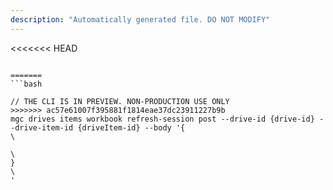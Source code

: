 ```yaml
---
description: "Automatically generated file. DO NOT MODIFY"
---
```


<<<<<<< HEAD
```cli

=======
```bash

// THE CLI IS IN PREVIEW. NON-PRODUCTION USE ONLY
>>>>>>> ac57e61007f395881f1814eae37dc23911227b9b
mgc drives items workbook refresh-session post --drive-id {drive-id} --drive-item-id {driveItem-id} --body '{\
\
}\
'

```